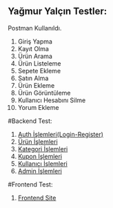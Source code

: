 ## Yağmur Yalçın Testler: 

Postman Kullanıldı.
1. Giriş Yapma
2. Kayıt Olma
3. Ürün Arama
4. Ürün Listeleme
6. Sepete Ekleme
7. Satın Alma
8. Ürün Ekleme
9. Ürün Görüntüleme
10. Kullanıcı Hesabını Silme
11. Yorum Ekleme

#Backend Test:
1. [Auth İşlemleri(Login-Register)](https://www.youtube.com/watch?v=WEEZrjoGhkM&ab_channel=ya%C4%9Fmuryal%C3%A7%C4%B1n) 
2. [Ürün İşlemleri](https://www.youtube.com/watch?v=owxC635eqr8&ab_channel=ya%C4%9Fmuryal%C3%A7%C4%B1n) 
3. [Kategori İşlemleri](https://www.youtube.com/watch?v=0iKQyPutOEE&ab_channel=ya%C4%9Fmuryal%C3%A7%C4%B1n)
4. [Kupon İşlemleri](https://www.youtube.com/watch?v=KcfSXrZE6XA&ab_channel=ya%C4%9Fmuryal%C3%A7%C4%B1n)
5. [Kullanıcı İşlemleri](https://www.youtube.com/watch?v=2QxkwEL2Ylg&ab_channel=ya%C4%9Fmuryal%C3%A7%C4%B1n)
6. [Admin İşlemleri](https://www.youtube.com/watch?v=kB90pC2WxV0&ab_channel=ya%C4%9Fmuryal%C3%A7%C4%B1n)

#Frontend Test:
1. [Frontend Site](https://www.youtube.com/watch?v=QcRUliCrT8Y&ab_channel=ya%C4%9Fmuryal%C3%A7%C4%B1n)
